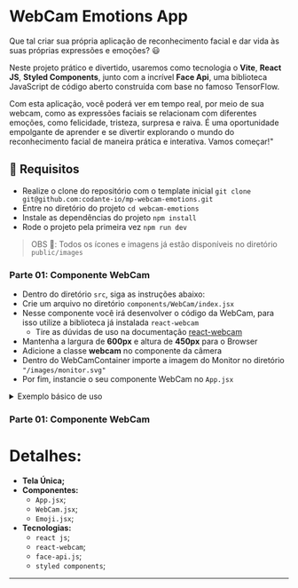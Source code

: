 # WebCam Emotions App

Que tal criar sua própria aplicação de reconhecimento facial e dar vida às suas próprias expressões e emoções? 😃

Neste projeto prático e divertido, usaremos como tecnologia o **Vite**, **React JS**, **Styled Components**, junto com a incrível **Face Api**, uma biblioteca JavaScript de código aberto construída com base no famoso TensorFlow.

Com esta aplicação, você poderá ver em tempo real, por meio de sua webcam, como as expressões faciais se relacionam com diferentes emoções, como felicidade, tristeza, surpresa e raiva. É uma oportunidade empolgante de aprender e se divertir explorando o mundo do reconhecimento facial de maneira prática e interativa. Vamos começar!"

## 🔨 Requisitos

  - Realize o clone do repositório com o template inicial `git clone git@github.com:codante-io/mp-webcam-emotions.git`
  - Entre no diretório do projeto `cd webcam-emotions`
  - Instale as dependências do projeto `npm install`
  - Rode o projeto pela primeira vez `npm run dev`

> OBS 👀: Todos os ícones e imagens já estão disponíveis no diretório `public/images`

### Parte 01: Componente WebCam

  - Dentro do diretório `src`, siga as instruções abaixo:
  - Crie um arquivo no diretório `components/WebCam/index.jsx`
  - Nesse componente você irá desenvolver o código da WebCam, para isso utilize a biblioteca já instalada `react-webcam`
    - Tire as dúvidas de uso na documentação [react-webcam](https://www.npmjs.com/package/react-webcam)
  - Mantenha a largura de **600px** e altura de **450px** para o Browser
  - Adicione a classe **webcam** no componente da câmera
  - Dentro do WebCamContainer importe a imagem do Monitor no diretório `"/images/monitor.svg"`
  - Por fim, instancie o seu componente WebCam no `App.jsx`

<details>
  <summary>Exemplo básico de uso</summary>

```javascript
<WebCam
  onUserMedia={/*Evento ativado quando o vídeo é carregado com sucesso*/}
  onUserMediaError={/*Evento ativado quando algum erro não carrega o vídeo*/}
  width={600}
  height={450}
  autoPlay
  muted
/>
```

</details>

### Parte 01: Componente WebCam



# Detalhes:

- **Tela Única;**
- **Componentes:**
  - `App.jsx`;
  - `WebCam.jsx`;
  - `Emoji.jsx`;
- **Tecnologias:**
  - `react js`;
  - `react-webcam`;
  - `face-api.js`;
  - `styled components`;

---
